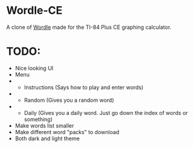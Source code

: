 # Wordle-CE
A clone of [Wordle](https://www.nytimes.com/games/wordle/index.html) made for the TI-84 Plus CE graphing calculator.

# TODO:
- Nice looking UI
- Menu
- - Instructions (Says how to play and enter words)
- - Random (Gives you a random word)
- - Daily (Gives you a daily word. Just go down the index of words or something)
- Make words list smaller
- Make different word "packs" to download
- Both dark and light theme